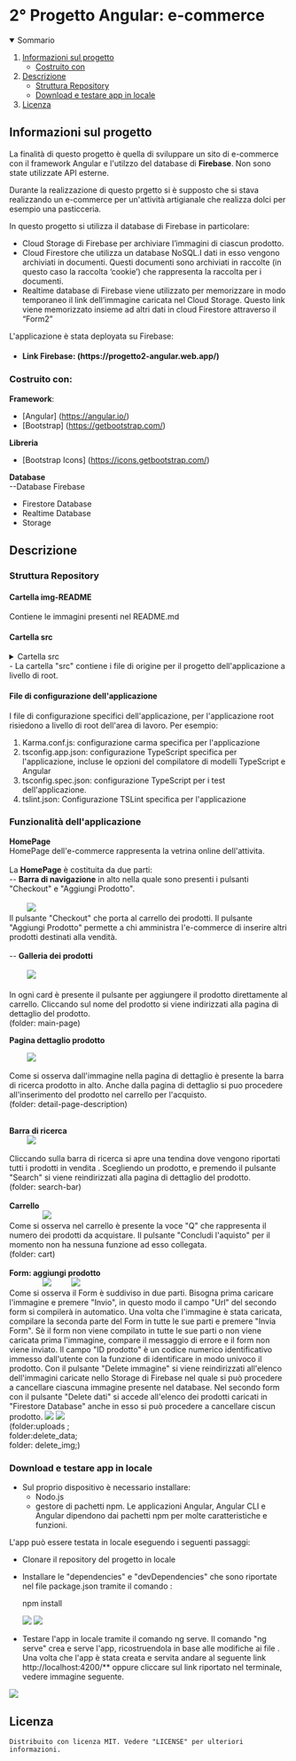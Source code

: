 <h1 algin="center">2° Progetto Angular: e-commerce</h1>

<details open="open">
  <summary>Sommario</summary>
  <ol>
    <li>
      <a href="#informazioni-sul-progetto">Informazioni sul progetto</a>
      <ul>
        <li><a href="#costruito-con">Costruito con</a></li>
      </ul>
    </li>
   <li><a href="#descrizione">Descrizione</a>
     <ul>
        <li><a href="#struttura-repository">Struttura Repository</a></li>
        <li><a href="#Download-e-testare-app-in-locale">Download e testare app in locale</a></li>
      </ul>
    </li>
   <li><a href="#licenza">Licenza</a></li>
  <ol>
</details>

<!-- Informazioni sul progetto-->

## Informazioni sul progetto

La finalità di questo progetto è quella di sviluppare un sito di e-commerce con il framework Angular e l'utilzzo del database di <b>Firebase</b>.
Non sono state utilizzate API esterne.

Durante la realizzazione di questo prgetto si è supposto che si stava realizzando un e-commerce per un'attività artigianale che realizza dolci per esempio una pasticceria.

In questo progetto si utilizza il database di Firebase in particolare:
*	Cloud Storage di Firebase per archiviare l’immagini di ciascun prodotto.
*	Cloud Firestore che utilizza un database NoSQL.I dati in esso vengono archiviati in documenti. Questi documenti sono archiviati in raccolte (in questo caso la raccolta ‘cookie’) che rappresenta la raccolta per i documenti.
*	Realtime database di Firebase viene utilizzato per memorizzare in modo temporaneo il link dell’immagine caricata nel Cloud Storage. Questo link viene memorizzato insieme ad altri dati in cloud Firestore attraverso il “Form2”

L'applicazione è stata deployata su Firebase:
- <h4>Link Firebase: (https://progetto2-angular.web.app/)</h4>

#### <h3>Costruito con:</h3>

<b>Framework</b>:

- [Angular] (https://angular.io/)
- [Bootstrap] (https://getbootstrap.com/)

<b>Libreria</b>

- [Bootstrap Icons] (https://icons.getbootstrap.com/)

<b>Database</b>
 <br>
  --Database Firebase     
   <ul>
     <li>Firestore Database</li>
     <li>Realtime Database</li>
     <li>Storage</li>
 </ul>
<!--Descrizione-->

## Descrizione

### Struttura Repository

<h4>Cartella img-README</h4>
Contiene le immagini presenti nel README.md

<h4>Cartella src</h4>
<details>
  <summary>Cartella src</summary>
   <ol>
     <li>
      Cartella app: contiene i file dei componenti in cui sono definiti la logica e i dati dell'applicazione.
      Componenti, modelli e stili angolari vanno qui.
      Per esempio:
      <ol>
        <li>
          app/app.componets.ts: Definisce la logica del componente radice dell'applicazione, denominato AppComponent.
          La vista associata a questo componente radice diventa la radice della gerarchia della vista quando si aggiungono componenti e servizi all'applicazione.
        </li>
        <li>app/app.component.html definisce il modello HTML associato all'AppComponent radice.</li>
        <li>app/app.component.css definisce il foglio di stile CSS di base per L'AppComponent radice.</li>
        <li>app/app.component.spec.ts definisce uno unit test per l'AppComponent radice.</li>
        <li> app/app.module.ts definisce il modulo radice, denominato AppModule, che indica ad Angular come assemblare l'applicazione. 
              Man mano che si aggiungono altri componenti all'app, questi devono essere dichiarati qui.
        </li>
     </ol>
  </li>
   
  <li>Cartella assets: contiene immagini e altri file di risorse da copiare cosi come sono quando crei l'applicazione.</li>
   
  <li>
     Cartella environments: contiene le opzioni di configurazione della build per particolari ambienti di destinazione.
     In particolare nella cartella environments sono presenti:
     </br>
      -- environments.ts (che viene utilizzato in fase di sviluppo);
     </br>
      -- environments.prod.ts (che viene utilizzato in fase di produzione);
     </br> 
    In questi due file è stata inserita la configurazione Firebase dell'app web.
     </br>
  <img src="img-README/environment.png"/>
</br>
  </li>
   <li>Altri file come:
     <ol>
       <li>
         favicon.ico: un'icona che viene utilizzata per questa applicazione alla sinistra dell'URL nella barra degli indirizzi del browser.
       </li>
       <li>index.html: La pagina HTML principale che viene publicata quando qualcuno visita l'app.</li>
       <li> 
         test.ts: Il punto di ingresso principale per i tuoi unit test, con alcune configurazioni specifiche   di Angular.
       </li>
     </ol>
   </li>
 <ol>
</details>
- La cartella "src" contiene i file di origine per il progetto dell'applicazione a livello di root.

<h4>File di configurazione dell'applicazione</h4>

I file di configurazione specifici dell'applicazione, per l'applicazione root risiedono a livello di root dell'area di lavoro.
Per esempio:
<ol>
 <li>Karma.conf.js: configurazione carma specifica per l'applicazione</li>
 <li>
   tsconfig.app.json: configurazione TypeScript specifica per l'applicazione, incluse le opzioni del compilatore di modelli TypeScript e Angular
 </li>
 <li>
   tsconfig.spec.json: configurazione TypeScript per i test dell'applicazione.
 </li>
 <li>tslint.json: Configurazione TSLint specifica per l'applicazione</li>
</ol>

### Funzionalità dell'applicazione

<b>HomePage</b>
 </br>
 HomePage dell'e-commerce rappresenta la vetrina online dell'attivita.
</br>     
La <b>HomePage</b> è costituita da due parti:
    </br>
  -- <b>Barra di navigazione</b> in alto nella quale sono presenti 
    i pulsanti "Checkout" e "Aggiungi Prodotto".
  </br>
  </br>
  &emsp;&emsp; ![](img-README/search-bar.png)
   </br> 
    Il pulsante "Checkout" che porta al carrello dei prodotti. Il pulsante "Aggiungi Prodotto" permette a chi amministra l'e-commerce di inserire altri prodotti destinati alla       vendità.
  </br>
  </br>
 -- <b>Galleria dei prodotti</b>
   </br>
   </br>
   &emsp;&emsp; ![](img-README/gallery.png)
  </br>
  </br>
   In ogni card è presente il pulsante per aggiungere il prodotto direttamente al carrello. 
   Cliccando sul nome del prodotto si viene indirizzati alla pagina di dettaglio del prodotto. 
   </br>
   (folder: main-page)

  <b>Pagina dettaglio prodotto</b>
 
  &emsp;&emsp; ![](img-README/detail-page.png)
 
 Come si osserva dall'immagine nella pagina di dettaglio è presente la barra di ricerca prodotto in alto. Anche dalla pagina di dettaglio si puo procedere all'inserimento del   prodotto nel carrello per l'acquisto.
</br>
(folder: detail-page-description)
</br>
</br>

<b>Barra di ricerca</b>
</br>
&emsp;&emsp; ![](img-README/search.png)
</br>

Cliccando sulla barra di ricerca si apre una tendina dove vengono riportati tutti i prodotti in vendita .
Scegliendo un prodotto, e premendo il pulsante "Search" si viene reindirizzati alla pagina di dettaglio del prodotto.
</br>
(folder: search-bar)
</br>
</br>
<b>Carrello</b>
</br>
 &emsp;&emsp;&emsp;&emsp; ![](img-README/cart.png)
 </br>
 Come si osserva nel carrello è presente la voce "Q" che rappresenta il numero dei prodotti da acquistare. 
 Il pulsante "Concludi l'aquisto" per il momento non ha nessuna funzione ad esso collegata.
 </br>
(folder: cart)
</br>
</br>
<b>Form: aggiungi prodotto</b>
</br>
&emsp;&emsp;&emsp;&emsp; ![](img-README/form1.png)
&emsp;&emsp; ![](img-README/form22.png)
</br>
 Come si osserva il Form è suddiviso in due parti. 
 Bisogna prima caricare l'immagine e premere "Invio", in questo modo il campo "Url" del secondo form si compilerà in automatico. Una volta che l'immagine è stata caricata, compilare la seconda parte del Form in tutte le sue parti e premere "Invia Form".
 Sè il form non viene compilato in tutte le sue parti o non viene caricata prima l'immagine, compare il messaggio di errore e il form non viene inviato.
 Il campo "ID prodotto" è un codice numerico identificativo immesso dall'utente con la funzione di identificare in modo univoco il prodotto.
 Con il pulsante "Delete immagine" si viene reindirizzati all'elenco dell'immagini caricate nello Storage di Firebase nel quale si può procedere a cancellare ciascuna immagine presente nel database. 
Nel secondo form con il pulsante "Delete dati" si accede all'elenco dei prodotti caricati in "Firestore Database" anche in esso si può procedere a cancellare ciscun prodotto.
 ![](img-README/el.immagine.png)
 ![](img-README/el.prodotti.png)
 </br>
(folder:uploads ;</br>folder:delete_data;</br>folder: delete_img;)
</br>

### Download e testare app in locale

- Sul proprio dispositivo è necessario installare: 
   - Nodo.js
   - gestore di pachetti npm. 
Le applicazioni Angular, Angular CLI e Angular dipendono dai pachetti npm per molte caratteristiche e funzioni.

L'app può essere testata in locale eseguendo i seguenti passaggi:

- Clonare il repository del progetto in locale 

- Installare le "dependencies" e "devDependencies" che sono riportate nel file package.json tramite il comando :
  
  npm install <dependencies o devDependencies>
  
  ![](img-README/dependencies.png) 
  ![](img-README/devdependencies.png)

  

- Testare l'app in locale tramite il comando ng serve.
Il comando "ng serve" crea e serve l'app, ricostruendola in base alle modifiche ai file .
Una volta che l'app è stata creata e servita andare al seguente link <a>http://localhost:4200/**</a> oppure cliccare sul link riportato nel terminale, vedere immagine seguente.

 ![](img-README/terminale.png)

## Licenza

    Distribuito con licenza MIT. Vedere "LICENSE" per ulteriori informazioni.


